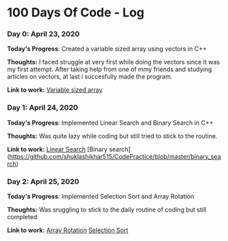 # 100 Days Of Code - Log

### Day 0: April 23, 2020 

**Today's Progress**: Created a variable sized array using vectors in C++

**Thoughts:** I faced struggle at very first while doing the vectors since it was my first attempt. After taking help from one of mmy friends and studying articles on vectors, at last i succesfully made the program.

**Link to work:** [Variable sized array](https://github.com/shuklashikhar515/CodePractice/blob/master/variable_sized_array.cpp)


### Day 1: April 24, 2020 

**Today's Progress**: Implemented Linear Search and Binary Search in C++

**Thoughts:** Was quite lazy while coding but still tried to stick to the routine.

**Link to work:** [Linear Search](https://github.com/shuklashikhar515/CodePractice/blob/master/linear_search)
[Binary search] (https://github.com/shuklashikhar515/CodePractice/blob/master/binary_search)

### Day 2: April 25, 2020 

**Today's Progress**: Implemented Selection Sort and Array Rotation

**Thoughts:** Was sruggling to stick to the daily routine of coding but still completed

**Link to work:** [Array Rotation](https://github.com/shuklashikhar515/CodePractice/blob/master/array_rotation) 
[Selection Sort](https://github.com/shuklashikhar515/CodePractice/blob/master/selection_sort)
